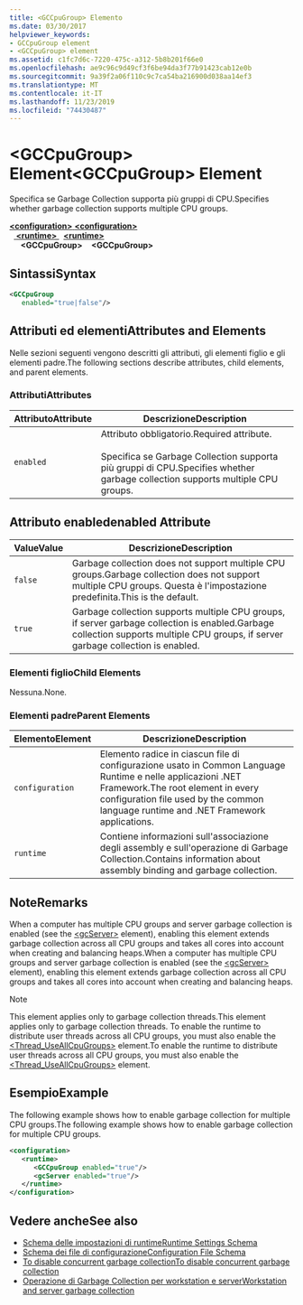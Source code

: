 ```yaml
---
title: <GCCpuGroup> Elemento
ms.date: 03/30/2017
helpviewer_keywords:
- GCCpuGroup element
- <GCCpuGroup> element
ms.assetid: c1fc7d6c-7220-475c-a312-5b8b201f66e0
ms.openlocfilehash: ae9c96c9d49cf3f6be94da3f77b91423cab12e0b
ms.sourcegitcommit: 9a39f2a06f110c9c7ca54ba216900d038aa14ef3
ms.translationtype: MT
ms.contentlocale: it-IT
ms.lasthandoff: 11/23/2019
ms.locfileid: "74430487"
---
```

# <a name="gccpugroup-element"></a><span data-ttu-id="3049a-102">\<GCCpuGroup> Element</span><span class="sxs-lookup"><span data-stu-id="3049a-102">\<GCCpuGroup> Element</span></span>

<span data-ttu-id="3049a-103">Specifica se Garbage Collection supporta più gruppi di CPU.</span><span class="sxs-lookup"><span data-stu-id="3049a-103">Specifies whether garbage collection supports multiple CPU groups.</span></span>

<span data-ttu-id="3049a-104">[ **\<configuration>** ](../configuration-element.md)</span><span class="sxs-lookup"><span data-stu-id="3049a-104">[**\<configuration>**](../configuration-element.md)</span></span>\
<span data-ttu-id="3049a-105">&nbsp;&nbsp;[ **\<runtime>** ](runtime-element.md)</span><span class="sxs-lookup"><span data-stu-id="3049a-105">&nbsp;&nbsp;[**\<runtime>**](runtime-element.md)</span></span>\
<span data-ttu-id="3049a-106">&nbsp;&nbsp;&nbsp;&nbsp; **\<GCCpuGroup>**</span><span class="sxs-lookup"><span data-stu-id="3049a-106">&nbsp;&nbsp;&nbsp;&nbsp;**\<GCCpuGroup>**</span></span>

## <a name="syntax"></a><span data-ttu-id="3049a-107">Sintassi</span><span class="sxs-lookup"><span data-stu-id="3049a-107">Syntax</span></span>

```xml
<GCCpuGroup
   enabled="true|false"/>
```

## <a name="attributes-and-elements"></a><span data-ttu-id="3049a-108">Attributi ed elementi</span><span class="sxs-lookup"><span data-stu-id="3049a-108">Attributes and Elements</span></span>

<span data-ttu-id="3049a-109">Nelle sezioni seguenti vengono descritti gli attributi, gli elementi figlio e gli elementi padre.</span><span class="sxs-lookup"><span data-stu-id="3049a-109">The following sections describe attributes, child elements, and parent elements.</span></span>

### <a name="attributes"></a><span data-ttu-id="3049a-110">Attributi</span><span class="sxs-lookup"><span data-stu-id="3049a-110">Attributes</span></span>

|<span data-ttu-id="3049a-111">Attributo</span><span class="sxs-lookup"><span data-stu-id="3049a-111">Attribute</span></span>|<span data-ttu-id="3049a-112">Descrizione</span><span class="sxs-lookup"><span data-stu-id="3049a-112">Description</span></span>|
|---------------|-----------------|
|`enabled`|<span data-ttu-id="3049a-113">Attributo obbligatorio.</span><span class="sxs-lookup"><span data-stu-id="3049a-113">Required attribute.</span></span><br /><br /> <span data-ttu-id="3049a-114">Specifica se Garbage Collection supporta più gruppi di CPU.</span><span class="sxs-lookup"><span data-stu-id="3049a-114">Specifies whether garbage collection supports multiple CPU groups.</span></span>|

## <a name="enabled-attribute"></a><span data-ttu-id="3049a-115">Attributo enabled</span><span class="sxs-lookup"><span data-stu-id="3049a-115">enabled Attribute</span></span>

|<span data-ttu-id="3049a-116">Value</span><span class="sxs-lookup"><span data-stu-id="3049a-116">Value</span></span>|<span data-ttu-id="3049a-117">Descrizione</span><span class="sxs-lookup"><span data-stu-id="3049a-117">Description</span></span>|
|-----------|-----------------|
|`false`|<span data-ttu-id="3049a-118">Garbage collection does not support multiple CPU groups.</span><span class="sxs-lookup"><span data-stu-id="3049a-118">Garbage collection does not support multiple CPU groups.</span></span> <span data-ttu-id="3049a-119">Questa è l'impostazione predefinita.</span><span class="sxs-lookup"><span data-stu-id="3049a-119">This is the default.</span></span>|
|`true`|<span data-ttu-id="3049a-120">Garbage collection supports multiple CPU groups, if server garbage collection is enabled.</span><span class="sxs-lookup"><span data-stu-id="3049a-120">Garbage collection supports multiple CPU groups, if server garbage collection is enabled.</span></span>|

### <a name="child-elements"></a><span data-ttu-id="3049a-121">Elementi figlio</span><span class="sxs-lookup"><span data-stu-id="3049a-121">Child Elements</span></span>

<span data-ttu-id="3049a-122">Nessuna.</span><span class="sxs-lookup"><span data-stu-id="3049a-122">None.</span></span>

### <a name="parent-elements"></a><span data-ttu-id="3049a-123">Elementi padre</span><span class="sxs-lookup"><span data-stu-id="3049a-123">Parent Elements</span></span>

|<span data-ttu-id="3049a-124">Elemento</span><span class="sxs-lookup"><span data-stu-id="3049a-124">Element</span></span>|<span data-ttu-id="3049a-125">Descrizione</span><span class="sxs-lookup"><span data-stu-id="3049a-125">Description</span></span>|
|-------------|-----------------|
|`configuration`|<span data-ttu-id="3049a-126">Elemento radice in ciascun file di configurazione usato in Common Language Runtime e nelle applicazioni .NET Framework.</span><span class="sxs-lookup"><span data-stu-id="3049a-126">The root element in every configuration file used by the common language runtime and .NET Framework applications.</span></span>|
|`runtime`|<span data-ttu-id="3049a-127">Contiene informazioni sull'associazione degli assembly e sull'operazione di Garbage Collection.</span><span class="sxs-lookup"><span data-stu-id="3049a-127">Contains information about assembly binding and garbage collection.</span></span>|

## <a name="remarks"></a><span data-ttu-id="3049a-128">Note</span><span class="sxs-lookup"><span data-stu-id="3049a-128">Remarks</span></span>

<span data-ttu-id="3049a-129">When a computer has multiple CPU groups and server garbage collection is enabled (see the [\<gcServer>](gcserver-element.md) element), enabling this element extends garbage collection across all CPU groups and takes all cores into account when creating and balancing heaps.</span><span class="sxs-lookup"><span data-stu-id="3049a-129">When a computer has multiple CPU groups and server garbage collection is enabled (see the [\<gcServer>](gcserver-element.md) element), enabling this element extends garbage collection across all CPU groups and takes all cores into account when creating and balancing heaps.</span></span>

> [!NOTE]
> <span data-ttu-id="3049a-130">This element applies only to garbage collection threads.</span><span class="sxs-lookup"><span data-stu-id="3049a-130">This element applies only to garbage collection threads.</span></span> <span data-ttu-id="3049a-131">To enable the runtime to distribute user threads across all CPU groups, you must also enable the [\<Thread_UseAllCpuGroups>](thread-useallcpugroups-element.md) element.</span><span class="sxs-lookup"><span data-stu-id="3049a-131">To enable the runtime to distribute user threads across all CPU groups, you must also enable the [\<Thread_UseAllCpuGroups>](thread-useallcpugroups-element.md) element.</span></span>

## <a name="example"></a><span data-ttu-id="3049a-132">Esempio</span><span class="sxs-lookup"><span data-stu-id="3049a-132">Example</span></span>

<span data-ttu-id="3049a-133">The following example shows how to enable garbage collection for multiple CPU groups.</span><span class="sxs-lookup"><span data-stu-id="3049a-133">The following example shows how to enable garbage collection for multiple CPU groups.</span></span>

```xml
<configuration>
   <runtime>
      <GCCpuGroup enabled="true"/>
      <gcServer enabled="true"/>
   </runtime>
</configuration>
```

## <a name="see-also"></a><span data-ttu-id="3049a-134">Vedere anche</span><span class="sxs-lookup"><span data-stu-id="3049a-134">See also</span></span>

- [<span data-ttu-id="3049a-135">Schema delle impostazioni di runtime</span><span class="sxs-lookup"><span data-stu-id="3049a-135">Runtime Settings Schema</span></span>](index.md)
- [<span data-ttu-id="3049a-136">Schema dei file di configurazione</span><span class="sxs-lookup"><span data-stu-id="3049a-136">Configuration File Schema</span></span>](../index.md)
- [<span data-ttu-id="3049a-137">To disable concurrent garbage collection</span><span class="sxs-lookup"><span data-stu-id="3049a-137">To disable concurrent garbage collection</span></span>](gcconcurrent-element.md#to-disable-background-garbage-collection)
- [<span data-ttu-id="3049a-138">Operazione di Garbage Collection per workstation e server</span><span class="sxs-lookup"><span data-stu-id="3049a-138">Workstation and server garbage collection</span></span>](../../../../standard/garbage-collection/fundamentals.md#workstation-and-server-garbage-collection)

